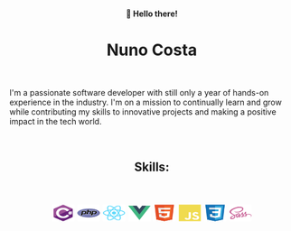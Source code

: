 
 
<h4 align="center">
👋 Hello there!   
</h4> 

<h1 margin-bottom="fit-content"; align="center">
Nuno Costa
</h1><br>
<p>I'm a passionate software developer with still only a year of hands-on experience in the industry. I'm on a mission to continually learn and grow while contributing my skills to innovative projects and making a positive impact in the tech world.<p><br>
 
<div align="center" style="display: inline_block">
 <h2>Skills:<h2>
 <br>
  <img align="center" alt="NunoCosta-C#" height="30" width="40" src="https://raw.githubusercontent.com/devicons/devicon/master/icons/csharp/csharp-original.svg">
  <img align="center" alt="NunoCosta-PHP" height="30" width="40" src="https://raw.githubusercontent.com/devicons/devicon/master/icons/php/php-original.svg">
  <img align="center" alt="NunoCosta-React" height="30" width="40" src="https://raw.githubusercontent.com/devicons/devicon/master/icons/react/react-original.svg">
  <img align="center" alt="NunoCosta-VueJs" height="30" width="40" src="https://raw.githubusercontent.com/devicons/devicon/master/icons/vuejs/vuejs-original.svg">
  <img align="center" alt="NunoCosta-HTML" height="30" width="40" src="https://raw.githubusercontent.com/devicons/devicon/master/icons/html5/html5-original.svg">
  <img align="center" alt="NunoCosta-React-Js" height="30" width="40" src="https://raw.githubusercontent.com/devicons/devicon/master/icons/javascript/javascript-plain.svg">
  <img align="center" alt="NunoCosta-CSS" height="30" width="40" src="https://raw.githubusercontent.com/devicons/devicon/master/icons/css3/css3-original.svg">
  <img align="center" alt="NunoCosta-SASS" height="30" width="40" src="https://raw.githubusercontent.com/devicons/devicon/master/icons/sass/sass-original.svg">
</div>


